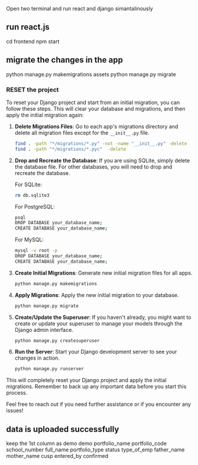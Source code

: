 Open two terminal and run react and django simantalinously

## run react.js 

cd frontend 
npm start

## migrate the changes in the app


python manage.py makemigrations assets
python manage.py migrate


### RESET the project 

To reset your Django project and start from an initial migration, you can follow these steps. This will clear your database and migrations, and then apply the initial migration again:

1. **Delete Migrations Files**:
   Go to each app's migrations directory and delete all migration files except for the `__init__.py` file.

   ```bash
   find . -path "*/migrations/*.py" -not -name "__init__.py" -delete
   find . -path "*/migrations/*.pyc"  -delete
   ```

2. **Drop and Recreate the Database**:
   If you are using SQLite, simply delete the database file. For other databases, you will need to drop and recreate the database.

   For SQLite:
   ```bash
   rm db.sqlite3
   ```

   For PostgreSQL:
   ```bash
   psql
   DROP DATABASE your_database_name;
   CREATE DATABASE your_database_name;
   ```

   For MySQL:
   ```bash
   mysql -u root -p
   DROP DATABASE your_database_name;
   CREATE DATABASE your_database_name;
   ```

3. **Create Initial Migrations**:
   Generate new initial migration files for all apps.

   ```bash
   python manage.py makemigrations
   ```

4. **Apply Migrations**:
   Apply the new initial migration to your database.

   ```bash
   python manage.py migrate
   ```

5. **Create/Update the Superuser**:
   If you haven't already, you might want to create or update your superuser to manage your models through the Django admin interface.

   ```bash
   python manage.py createsuperuser
   ```

6. **Run the Server**:
   Start your Django development server to see your changes in action.

   ```bash
   python manage.py runserver
   ```

This will completely reset your Django project and apply the initial migrations. Remember to back up any important data before you start this process.

Feel free to reach out if you need further assistance or if you encounter any issues!

## data is uploaded successfully 
keep the 1st column as demo
demo	portfolio_name	portfolio_code	school_number	full_name	portfolio_type	status	type_of_emp	father_name	mother_name	cusp	entered_by	confirmed